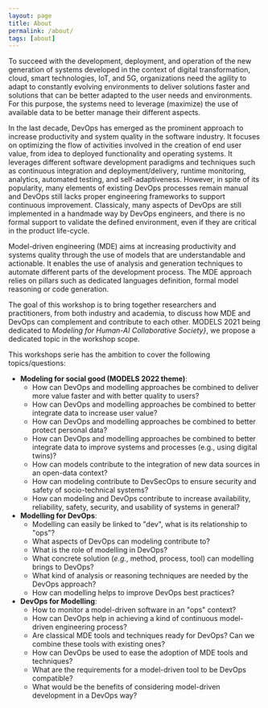 ```yaml
---
layout: page
title: About
permalink: /about/
tags: [about]
---
```


To succeed with the development, deployment, and operation of the new generation of systems developed in the context of digital transformation, cloud, smart technologies, IoT, and 5G, organizations need the agility to adapt to constantly evolving environments to deliver solutions faster and solutions that can be better adapted to the user needs and environments. For this purpose, the systems need to leverage (maximize) the use of available data to be better manage their different aspects.  

In the last decade, DevOps has emerged as the prominent approach to increase productivity and system quality in the software industry. It focuses on optimizing the flow of activities involved in the creation of end user value, from idea to deployed functionality and operating systems. It leverages different software development paradigms and techniques such as continuous integration and deployment/delivery, runtime monitoring, analytics, automated testing, and self-adaptiveness. However, in spite of its popularity, many elements of existing DevOps processes remain manual and DevOps still lacks proper engineering frameworks to support continuous improvement. Classicaly, many aspects of DevOps are still implemented in a handmade way by DevOps engineers, and there is no formal support to validate the defined environment, even if they are critical in the product life-cycle. 

Model-driven engineering (MDE) aims at increasing productivity and systems quality through the use of models that are understandable and actionable. It enables the use of analysis and generation techniques to automate different parts of the development process. The MDE approach relies on pillars such as dedicated languages definition, formal model reasoning or code generation. 


The goal of this workshop is to bring together researchers and practitioners, from both industry and academia, to discuss how MDE and DevOps can complement and contribute to each other. MODELS 2021 being dedicated to _Modeling for Human-AI Collaborative Society}_, we propose a dedicated topic in the workshop scope.

This workshops serie has the ambition to cover the following topics/questions:

  * **Modeling for social good (MODELS 2022 theme)**:
    - How can DevOps and modelling approaches be combined to deliver more value faster and with better quality to users?
    - How can DevOps and modelling approaches be combined to better integrate data to increase user value?
    - How can DevOps and modelling approaches be combined to better protect personal data?
    - How can DevOps and modelling approaches be combined to better integrate data to improve systems and processes (e.g., using digital twins)?
    - How can models contribute to the integration of new data sources in an open-data context?
    - How can modeling contribute to DevSecOps to ensure security and safety of socio-technical systems?
    - How can modeling and DevOps contribute to increase availability, reliability, safety, security, and usability of systems in general?
  * **Modelling for DevOps**:
    - Modelling can easily be linked to "dev", what is its relationship to "ops"?
    - What aspects of DevOps can modeling contribute to?
    - What is the role of modelling in DevOps?
    - What concrete solution (_e.g._, method, process, tool) can modelling brings to DevOps?
    - What kind of analysis or reasoning techniques are needed by the DevOps approach?
    - How can modelling helps to improve DevOps best practices?
  * **DevOps for Modelling**:
    - How to monitor a model-driven software in an "ops" context?
    - How can DevOps help in achieving a kind of continuous model-driven engineering process?
    - Are classical MDE tools and techniques ready for DevOps? Can we combine these tools with existing ones?
    - How can DevOps be used to ease the adoption of MDE tools and techniques?
    - What are the requirements for a model-driven tool to be DevOps compatible?
    - What would be the benefits of considering model-driven development in a DevOps way?
